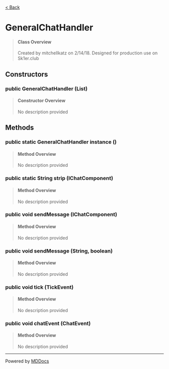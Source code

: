 [< Back](README.md)
# GeneralChatHandler #
>#### Class Overview ####
>Created by mitchellkatz on 2/14/18. Designed for production use on Sk1er.club
## Constructors ##
### public GeneralChatHandler (List) ###
>#### Constructor Overview ####
>No description provided
>
## Methods ##
### public static GeneralChatHandler instance () ###
>#### Method Overview ####
>No description provided
>
### public static String strip (IChatComponent) ###
>#### Method Overview ####
>No description provided
>
### public void sendMessage (IChatComponent) ###
>#### Method Overview ####
>No description provided
>
### public void sendMessage (String, boolean) ###
>#### Method Overview ####
>No description provided
>
### public void tick (TickEvent) ###
>#### Method Overview ####
>No description provided
>
### public void chatEvent (ChatEvent) ###
>#### Method Overview ####
>No description provided
>

---
Powered by [MDDocs](https://github.com/VRCube/MDDocs)